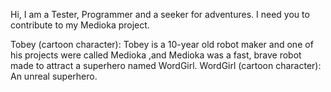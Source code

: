 Hi, I am a Tester, Programmer and a seeker for adventures.
I need you to contribute to my Medioka project.

Tobey (cartoon character):
  Tobey is a 10-year old robot maker and one of his projects were called Medioka ,and Medioka was a fast, brave robot made to attract a superhero named WordGirl.
WordGirl (cartoon character):
  An unreal superhero.

